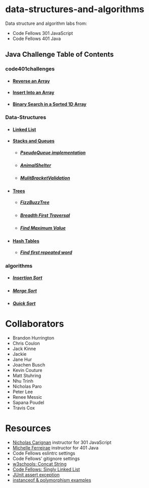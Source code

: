 # data-structures-and-algorithms

Data structure and algorithm labs from: 

* Code Fellows 301 JavaScript
* Code Fellows 401 Java

## Java Challenge Table of Contents

### code401challenges
* #### [Reverse an Array](/moreREADME/arrayReverse.md)
* #### [Insert Into an Array](/moreREADME/arrayShift.md)
* #### [Binary Search in a Sorted 1D Array](/moreREADME/binarySearch.md)

### Data-Structures
* #### [Linked List](/moreREADME/linkedList.md)

* #### [Stacks and Queues](/moreREADME/stacksAndQueues.md)
  * ##### [PseudoQueue implementation](/moreREADME/pseudoQueue.md)
  * ##### [AnimalShelter](/moreREADME/animalShelter.md)
  * ##### [MulitBracketValidation](/moreREADME/multiBracketValidation.md)

* #### [Trees](/moreREADME/trees.md)

  * ##### [FizzBuzzTree](/moreREADME/fizzBuzzTree.md)
  * ##### [Breadth First Traversal](/moreREADME/breadthFirst.md)
  * ##### [Find Maximum Value](/moreREADME/findMaxValueTree.md)

* #### [Hash Tables](/moreREADME/hashTable.md)
  * ##### [Find first repeated word](/moreREADME/repeatedWord.md)

### algorithms
* ##### [Insertion Sort](/moreREADME/InsertionSort.md)
* ##### [Merge Sort](/moreREADME/MergeSort.md)
* ##### [Quick Sort](/moreREADME/QuickSort.md)


# Collaborators
<!-- list everyone I pair program with and ask questions of -->
* Brandon Hurrington
* Chris Coulon
* Jack Kinne
* Jackie 
* Jane Hur
* Joachen Busch
* Kevin Couture
* Matt Stuhring
* Nhu Trinh
* Nicholas Paro
* Peter Lee
* Renee Messic
* Sapana Poudel
* Travis Cox

# Resources
<!-- list websites referenced, tutorials, etc -->
* [Nicholas Carignan]() instructor for 301 JavaScript
* [Michelle Ferreirae]() instructor for 401 Java
* Code Fellows eslintrc settings
* Code Fellows' gitignore settings
* [w3schools: Concat String](https://www.w3schools.com/jsref/jsref_concat_string.asp)
* [Code Fellows: Singly Linked List](https://codefellows.github.io/common_curriculum/data_structures_and_algorithms/Code_401/class-05/resources/singly_linked_list.html)
* [JUnit assert exception](https://www.baeldung.com/junit-assert-exception)
* [instanceof & polymorphism examples](https://www.artima.com/objectsandjava/webuscript/PolymorphismInterfaces1.html)
